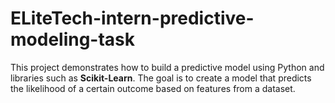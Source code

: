 # ELiteTech-intern-predictive-modeling-task
This project demonstrates how to build a predictive model using Python and libraries such as **Scikit-Learn**. The goal is to create a model that predicts the likelihood of a certain outcome based on features from a dataset. 
